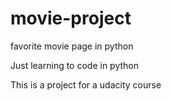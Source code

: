 # movie-project
favorite movie page in python


Just learning to code in python

This is a project for a udacity course
